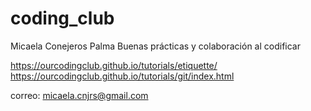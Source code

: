 # coding_club
Micaela Conejeros Palma
Buenas prácticas y colaboración al codificar

https://ourcodingclub.github.io/tutorials/etiquette/
https://ourcodingclub.github.io/tutorials/git/index.html

correo: micaela.cnjrs@gmail.com
